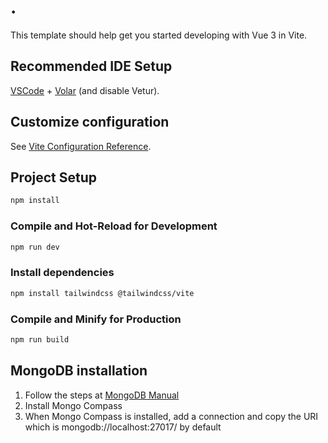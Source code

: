 # .

This template should help get you started developing with Vue 3 in Vite.

## Recommended IDE Setup

[VSCode](https://code.visualstudio.com/) + [Volar](https://marketplace.visualstudio.com/items?itemName=Vue.volar) (and disable Vetur).

## Customize configuration

See [Vite Configuration Reference](https://vite.dev/config/).

## Project Setup

```sh
npm install
```

### Compile and Hot-Reload for Development

```sh
npm run dev
```

### Install dependencies
```sh
npm install tailwindcss @tailwindcss/vite
```

### Compile and Minify for Production

```sh
npm run build
```

## MongoDB installation

1. Follow the steps at [MongoDB Manual](https://www.mongodb.com/docs/manual/installation/) 
2. Install Mongo Compass
3. When Mongo Compass is installed, add a connection and copy the URI which is mongodb://localhost:27017/ by default